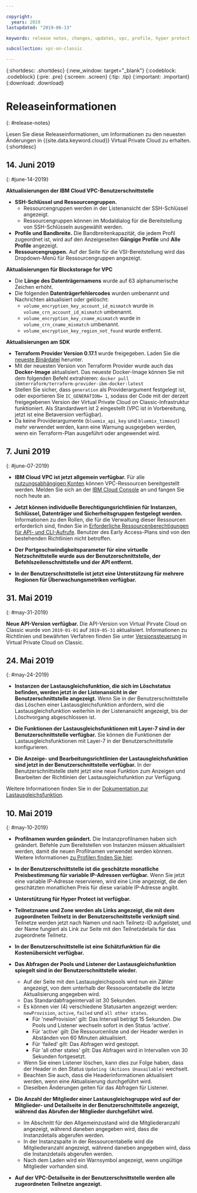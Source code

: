 ```yaml
---

copyright:
  years: 2019
lastupdated: "2019-06-13"

keywords: release notes, changes, updates, vpc, profile, hyper protect, estimator, load balancer

subcollection: vpc-on-classic

---
```


{:shortdesc: .shortdesc}
{:new_window: target="_blank"}
{:codeblock: .codeblock}
{:pre: .pre}
{:screen: .screen}
{:tip: .tip}
{:important: .important}
{:download: .download}

# Releaseinformationen
{: #release-notes}

Lesen Sie diese Releaseinformationen, um Informationen zu den neuesten Änderungen in {{site.data.keyword.cloud}} Virtual Private Cloud zu erhalten.
{:shortdesc}

## 14. Juni 2019
{: #june-14-2019}

**Aktualisierungen der IBM Cloud VPC-Benutzerschnittstelle**

- **SSH-Schlüssel und Ressourcengruppen.**
    * Ressourcengruppen werden in der Listenansicht der SSH-Schlüssel angezeigt.
    * Ressourcengruppen können im Modaldialog für die Bereitstellung von SSH-Schlüsseln ausgewählt werden.
- **Profile und Bandbreite.** Die Bandbreitenkapazität, die jedem Profil zugeordnet ist, wird auf den Anzeigeseiten **Gängige Profile** und **Alle Profile** angezeigt.
- **Ressourcengruppen.** Auf der Seite für die VSI-Bereitstellung wird das Dropdown-Menü für Ressourcengruppen angezeigt.

**Aktualisierungen für Blockstorage for VPC**
- Die **Länge des Datenträgernamens** wurde auf 63 alphanumerische Zeichen erhöht.
- Die folgenden **Datenträgerfehlercodes** wurden umbenannt und Nachrichten aktualisiert oder gelöscht:
    * `volume_encryption_key_account_id_mismatch` wurde in `volume_crn_account_id_mismatch` umbenannt.
    * `volume_encryption_key_cname_mismatch` wurde in `volume_crn_cname_mismatch` umbenannt.
    * `volume_encryption_key_region_not_found` wurde entfernt.

**Aktualisierungen am SDK**

- **Terraform Provider Version 0.17.1** wurde freigegeben. Laden Sie die [neueste Binärdatei](https://github.com/IBM-Cloud/terraform-provider-ibm/releases/tag/v0.17.1) herunter.
- Mit der neuesten Version von Terraform Provider wurde auch das **Docker-Image** aktualisiert. Das neueste Docker-Image können Sie mit dem folgenden Befehl extrahieren: `docker pull ibmterraform/terraform-provider-ibm-docker:latest`
- Stellen Sie sicher, dass `generation` als Providerargument festgelegt ist, oder exportieren Sie `IC_GENERATION= 1`, sodass der Code mit der derzeit freigegebenen Version der Virtual Private Cloud on Classic-Infrastruktur funktioniert. Als Standardwert ist 2 eingestellt (VPC ist in Vorbereitung, jetzt ist eine Betaversion verfügbar).
- Da keine Providerargumente (`bluemix_api_key` und `bluemix_timeout`) mehr verwendet werden, kann eine Warnung ausgegeben werden, wenn ein Terraform-Plan ausgeführt oder angewendet wird.

## 7. Juni 2019
{: #june-07-2019}

- **IBM Cloud VPC ist jetzt allgemein verfügbar.** Für alle [nutzungsabhängigen Konten](/docs/account?topic=account-accounts) können VPC-Ressourcen bereitgestellt werden. Melden Sie sich an der [IBM Cloud Console](https://{DomainName}/vpc/overview) an und fangen Sie noch heute an.

- **Jetzt können individuelle Berechtigungsrichtlinien für Instanzen, Schlüssel, Datenträger und Sicherheitsgruppen festgelegt werden.** Informationen zu den Rollen, die für die Verwaltung dieser Ressourcen erforderlich sind, finden Sie in [Erforderliche Ressourcenberechtigungen für API- und CLI-Aufrufe](/docs/vpc-on-classic?topic=vpc-on-classic-resource-authorizations-required-for-api-and-cli-calls). Benutzer des Early Access-Plans sind von den bestehenden Richtlinien nicht betroffen.

- **Der Portgeschwindigkeitsparameter für eine virtuelle Netzschnittstelle wurde aus der Benutzerschnittstelle, der Befehlszeilenschnittstelle und der API entfernt.**

- **In der Benutzerschnittstelle ist jetzt eine Unterstützung für mehrere Regionen für Überwachungsmetriken verfügbar.**


## 31. Mai 2019
{: #may-31-2019}

**Neue API-Version verfügbar.** Die API-Version von Virtual Pirvate Cloud on Classic wurde von `2019-01-01` auf `2019-05-31` aktualisiert. Informationen zu Richtlinien und bewährten Verfahren finden Sie unter [Versionssteuerung](https://{DomainName}/apidocs/vpc-on-classic#versioning) in Virtual Private Cloud on Classic.

## 24. Mai 2019
{: #may-24-2019}

- **Instanzen der Lastausgleichsfunktion, die sich im Löschstatus befinden, werden jetzt in der Listenansicht in der Benutzerschnittstelle angezeigt.** Wenn Sie in der Benutzerschnittstelle das Löschen einer Lastausgleichsfunktion anfordern, wird die Lastausgleichsfunktion weiterhin in der Listenansicht angezeigt, bis der Löschvorgang abgeschlossen ist.

- **Die Funktionen der Lastausgleichsfunktionen mit Layer-7 sind in der Benutzerschnittstelle verfügbar.** Sie können die Funktionen der Lastausgleichsfunktionen mit Layer-7 in der Benutzerschnittstelle konfigurieren.

- **Die Anzeige- und Bearbeitungsrichtlinien der Lastausgleichsfunktion sind jetzt in der Benutzerschnittstelle verfügbar.** In der Benutzerschnittstelle steht jetzt eine neue Funktion zum Anzeigen und Bearbeiten der Richtlinien der Lastausgleichsfunktion zur Verfügung.

Weitere Informationen finden Sie in der [Dokumentation zur Lastausgleichsfunktion](/docs/infrastructure/vpc-on-classic-network?topic=vpc-on-classic-network---using-load-balancers-in-ibm-cloud-vpc).


## 10. Mai 2019
{: #may-10-2019}


- **Profilnamen wurden geändert.** Die Instanzprofilnamen haben sich geändert. Befehle zum Bereitstellen von Instanzen müssen aktualisiert werden, damit die neuen Profilnamen verwendet werden können. Weitere Informationen [zu Profilen finden Sie hier](/docs/vpc-on-classic-vsi?topic=vpc-on-classic-vsi-profiles).

- **In der Benutzerschnittstelle ist die geschätzte monatliche Preisbestimmung für variable IP-Adressen verfügbar.** Wenn Sie jetzt eine variable IP-Adresse reservieren, wird eine Linie angezeigt, die den geschätzten monatlichen Preis für diese variable IP-Adresse angibt.

- **Unterstützung für Hyper Protect ist verfügbar.**

- **Teilnetzname und Zone werden als Links angezeigt, die mit dem zugeordneten Teilnetz in der Benutzerschnittstelle verknüpft sind**. Teilnetze werden jetzt nach Namen und nach Teilnetz-ID aufgelistet, und der Name fungiert als Link zur Seite mit den Teilnetzdetails für das zugeordnete Teilnetz.

- **In der Benutzerschnittstelle ist eine Schätzfunktion für die Kostenübersicht verfügbar.**

- **Das Abfragen der Pools und Listener der Lastausgleichsfunktion spiegelt sind in der Benutzerschnittstelle wieder.**

    * Auf der Seite mit den Lastausgleichspools wird nun ein Zähler angezeigt, von dem unterhalb der Ressourcentabelle die letzte Aktualisierung angegeben wird.
    * Das Standardabfrageintervall ist 30 Sekunden.
    * Es können vier (4) verschiedene Statusarten angezeigt werden: `newProvision`, `active`, `failed` und `all other states`.
        * Für 'newProvision' gilt: Das Intervall beträgt 15 Sekunden. Die Pools und Listener wechseln sofort in den Status 'active'.
        * Für 'active' gilt: Die Ressourcenliste und der Header werden in Abständen von 60 Minuten aktualisiert.
        * Für 'failed' gilt: Das Abfragen wird gestoppt.
        * Für 'all other states' gilt: Das Abfragen wird in Intervallen von 30 Sekunden fortgesetzt.
    * Wenn Sie einen Listener löschen, kann dies zur Folge haben, dass der Header in den Status `Updating (Actions Unavailable)` wechselt.
    * Beachten Sie auch, dass die Headerinformationen aktualisiert werden, wenn eine Aktualisierung durchgeführt wird.
    * Dieselben Änderungen gelten für das Abfragen für Listener.

- **Die Anzahl der Mitglieder einer Lastausgleichsgruppe wird auf der Mitglieder- und Detailseite in der Benutzerschnittstelle angezeigt, während das Abrufen der Mitglieder durchgeführt wird.**

    * Im Abschnitt für den Allgemeinzustand wird die Mitgliederanzahl angezeigt, während daneben angegeben wird, dass die Instanzdetails abgerufen werden.
    * In der Instanzspalte in der Ressourcentabelle wird die Mitgliederanzahl angezeigt, während daneben angegeben wird, dass die Instanzdetails abgerufen werden.
    * Nach dem Laden wird ein Warnsymbol angezeigt, wenn ungültige Mitglieder vorhanden sind.

- **Auf der VPC-Detailseite in der Benutzerschnittstelle werden alle zugeordneten Teilnetze angezeigt.**
